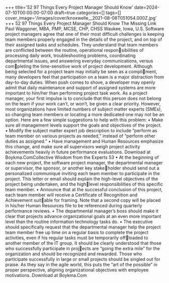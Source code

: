 +++
title='52 97 Things Every Project Manager Should Know'
date=2024-07-10T00:00:00-07:00
draft=true
categories=[]
tags=[]
cover_image='/images/cover/knoxwelle__2021-08-08T051054.000Z.jpg'
+++
52 97 Things Every Project Manager Should Know
The Missing Link
Paul Waggoner, MBA, PMP, MCSE, CHP, CHSS
Waukee, Iowa, U.S.
Software project managers agree that one of their most difficult 
challenges is keeping team members properly engaged in the details of the 
project, and on top of their assigned tasks and schedules. They understand 
that team members are conflicted between the routine, operational responsibilities of processing daily work, troubleshooting problems, coordinating 
departmental issues, and answering everyday communications, versus completing the time-sensitive work of project development.
Although being selected for a project team may initially be seen as a compliment, many developers feel that participation on a team is a major distraction 
from day-to-day duties. When push comes to shove, a developer may openly 
admit that daily maintenance and support of assigned systems are more 
important to him/her than performing project task work.
As a project manager, your first impulse is to conclude that this person does 
not belong on the team if your work can’t, or won’t, be given a clear priority. 
However, most organizations have limited numbers of subject matter experts 
(SMEs), so changing team members or locating a more dedicated one may not 
be an option.
Here are a few simple suggestions to help with this problem:
•	 Make sure all management levels support the goals and objectives of the 
project.
•	 Modify the subject matter expert job description to include “perform as 
team member on various projects as needed,” instead of “perform other 
duties as assigned.”
•	 Have management and Human Resources emphasize this change, and 
make sure all supervisors weigh project activity achievements heavily in 
future performance evaluations.
Download at Boykma.ComCollective Wisdom from the Experts 53
•	 At the beginning of each new project, the software project manager, the 
departmental manager or supervisor, the sponsor, or another key stakeholder should send out a personalized communiqué inviting each team 
member to participate in the project. This letter or email should explain 
the high-level objectives of the project being undertaken, and the highlevel responsibilities of this specific team member.
•	 Announce that at the successful conclusion of this project, each team 
member will receive a Certificate of Recognition and Achievement suitable for framing. Note that a second copy will be placed in his/her Human 
Resources file to be referenced during quarterly performance reviews.
•	 The departmental manager’s boss should make it clear that projects 
advance organizational goals at an even more important level than the 
routine information technology tasks do.
•	 The executive should specifically request that the departmental manager 
help the project team member free up time on a regular basis to complete 
the project activities, even if his regular tasks must be temporarily offloaded to another member of the IT group.
It should be clearly understood that those who successfully participate in projects are “going the extra mile” for the organization and should be recognized 
and rewarded. Those who participate successfully in large or small projects 
should be singled out for praise. As they say in the agile world, this puts the 
“art of the possible” in proper perspective, aligning organizational objectives 
with employee motivations.
Download at Boykma.Com